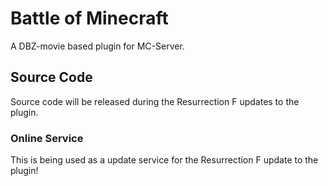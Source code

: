 # Battle of Minecraft
A DBZ-movie based plugin for MC-Server.

## Source Code
Source code will be released during the Resurrection F updates to the plugin.

### Online Service
This is being used as a update service for the Resurrection F update to the plugin!
